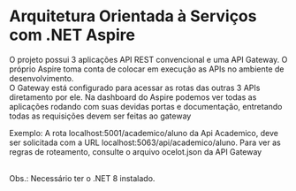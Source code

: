 # Arquitetura Orientada à Serviços com .NET Aspire

O projeto possui 3 aplicações API REST convencional e uma API Gateway. O próprio Aspire toma conta de colocar em execução as APIs no ambiente de desenvolvimento. <br/>
O Gateway está configurado para acessar as rotas das outras 3 APIs diretamento por ele. Na dashboard do Aspire podemos ver todas as aplicações rodando com suas devidas portas e documentação, entretando todas as requisições devem ser feitas ao gateway<br/>

Exemplo:
A rota localhost:5001/academico/aluno da Api Academico, deve ser solicitada com a URL localhost:5063/api/academico/aluno. Para ver as regras de roteamento, consulte o arquivo ocelot.json da API Gateway<br/><br/>

Obs.: Necessário ter o .NET 8 instalado.

